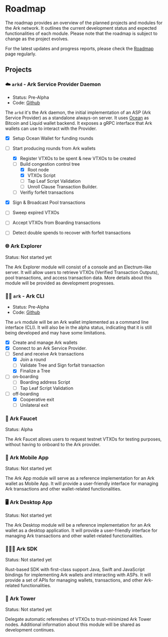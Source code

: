 # Roadmap

The roadmap provides an overview of the planned projects and modules for the Ark network. It outlines the current development status and expected functionalities of each module. Please note that the roadmap is subject to change as the project evolves.

For the latest updates and progress reports, please check the [Roadmap](/roadmap/index.md) page regularly.

## Projects

### ☁️ `arkd` - Ark Service Provider Daemon
- Status: Pre-Alpha
- Code: [Github](https://github.com/ark-network/ark/tree/master/server)

The `arkd` it's the Ark daemon, the initial implementation of an ASP (Ark Service Provider) as a standalone always-on server. 
It uses [Ocean](https://github.com/vulpemventures/ocean) as Bitcoin and Liquid wallet backend. 
It exposes a gRPC interface that Ark wallets can use to interact with the Provider.

- [x] Setup Ocean Wallet for funding rounds
- [ ] Start producing rounds from Ark wallets
  - [x] Register VTXOs to be spent & new VTXOs to be created
  - [ ] Build congestion control tree
    - [x] Root node
    - [x] VTXOs Script
    - [ ] Tap Leaf Script Validation
    - [ ] Unroll Clause Transaction Builder.
  - [ ] Verifiy forfeit transactions
- [x] Sign & Broadcast Pool transactions
- [ ] Sweep expired VTXOs
- [ ] Accept VTXOs from Boarding transactions
- [ ] Detect double spends to recover with forfeit transactions


### 🌐 Ark Explorer
Status: Not started yet

The Ark Explorer module will consist of a console and an Electrum-like server. It will allow users to retrieve VTXOs (Verified Transaction Outputs), pool transactions, and access transaction data. More details about this module will be provided as development progresses.

### 👩‍💻 `ark` - Ark CLI
- Status: Pre-Alpha
- Code: [Github](https://github.com/ark-network/ark/tree/master/client)

The `ark` module will be an Ark wallet implemented as a command line interface (CLI). It will also be in the alpha status, indicating that it is still being developed and may have some limitations.

- [x] Create and manage Ark wallets
- [x] Connect to an Ark Service Provider.
- [ ] Send and receive Ark transactions
  - [x] Join a round
  - [ ] Validate Tree and Sign forfait transaction
  - [x] Finalize a Tree
- [ ] on-boarding
  - [ ] Boarding address Script
  - [ ] Tap Leaf Script Validation
- [ ] off-boarding
  - [x] Cooperative exit
  - [ ] Unilateral exit

### 🚰 Ark Faucet
Status: Alpha

The Ark Faucet allows users to request testnet VTXOs for testing purposes, without having to onboard to the Ark provider.

### 📱 Ark Mobile App
Status: Not started yet

The Ark App module will serve as a reference implementation for an Ark wallet as Mobile App. It will provide a user-friendly interface for managing Ark transactions and other wallet-related functionalities. 

### 🖥️ Ark Desktop App
Status: Not started yet

The Ark Desktop module will be a reference implementation for an Ark wallet as a desktop application. It will provide a user-friendly interface for managing Ark transactions and other wallet-related functionalities.

### 👨🏻‍💻 Ark SDK
Status: Not started yet

Rust-based SDK with first-class support Java, Swift and JavaScript bindings for implementing Ark wallets and interacting with ASPs. It will provide a set of APIs for managing wallets, transactions, and other Ark-related functionalities.

### 🗼 Ark Tower
Status: Not started yet

Delegate automatic refereshes of VTXOs to trust-minimized Ark Tower nodes. Additional information about this module will be shared as development continues.
